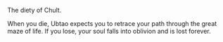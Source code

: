 The diety of Chult.

When you die, Ubtao expects you to retrace your path through the great maze of life. If you lose, your soul falls into oblivion and is lost forever.
